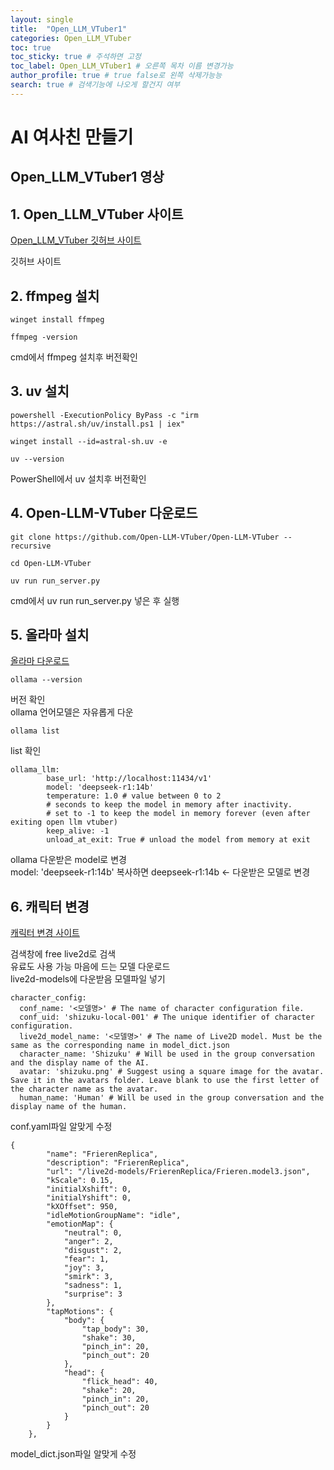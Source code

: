 ```yaml
---
layout: single
title:  "Open_LLM_VTuber1"
categories: Open_LLM_VTuber
toc: true
toc_sticky: true # 주석하면 고정
toc_label: Open_LLM_VTuber1 # 오른쪽 목차 이름 변경가능
author_profile: true # true false로 왼쪽 삭제가능능
search: true # 검색기능에 나오게 할건지 여부       
---
```


# AI 여사친 만들기

## Open_LLM_VTuber1 영상



## 1. Open_LLM_VTuber 사이트

[Open_LLM_VTuber 깃허브 사이트](https://github.com/Open-LLM-VTuber/Open-LLM-VTuber?tab=readme-ov-file)

깃허브 사이트

## 2. ffmpeg 설치

```
winget install ffmpeg
```

```
ffmpeg -version
```

cmd에서 ffmpeg 설치후 버전확인

## 3. uv 설치

```
powershell -ExecutionPolicy ByPass -c "irm https://astral.sh/uv/install.ps1 | iex"
```

```
winget install --id=astral-sh.uv -e
```

```
uv --version
```
PowerShell에서 uv 설치후 버전확인

## 4. Open-LLM-VTuber 다운로드

```
git clone https://github.com/Open-LLM-VTuber/Open-LLM-VTuber --recursive
```

```
cd Open-LLM-VTuber
```

```
uv run run_server.py
```

cmd에서 uv run run_server.py 넣은 후 실행

## 5. 올라마 설치

[올라마 다운로드](https://ollama.com)

```
ollama --version
```

버전 확인  
ollama 언어모델은 자유롭게 다운

```
ollama list
```

list 확인

```
ollama_llm:
        base_url: 'http://localhost:11434/v1'
        model: 'deepseek-r1:14b'
        temperature: 1.0 # value between 0 to 2
        # seconds to keep the model in memory after inactivity. 
        # set to -1 to keep the model in memory forever (even after exiting open llm vtuber)
        keep_alive: -1
        unload_at_exit: True # unload the model from memory at exit
```

ollama 다운받은 model로 변경          
model: 'deepseek-r1:14b' 복사하면 deepseek-r1:14b <- 다운받은 모델로 변경

## 6. 캐릭터 변경

[캐릭터 변경 사이트](https://booth.pm/ko)

검색창에 free live2d로 검색   
유료도 사용 가능 마음에 드는 모델 다운로드  
live2d-models에 다운받음 모델파일 넣기  


```
character_config:
  conf_name: '<모델명>' # The name of character configuration file.
  conf_uid: 'shizuku-local-001' # The unique identifier of character configuration.
  live2d_model_name: '<모델명>' # The name of Live2D model. Must be the same as the corresponding name in model_dict.json
  character_name: 'Shizuku' # Will be used in the group conversation and the display name of the AI.
  avatar: 'shizuku.png' # Suggest using a square image for the avatar. Save it in the avatars folder. Leave blank to use the first letter of the character name as the avatar.
  human_name: 'Human' # Will be used in the group conversation and the display name of the human.
  ```

conf.yaml파일 알맞게 수정

```
{
        "name": "FrierenReplica",
        "description": "FrierenReplica",
        "url": "/live2d-models/FrierenReplica/Frieren.model3.json",
        "kScale": 0.15,
        "initialXshift": 0,
        "initialYshift": 0,
        "kXOffset": 950,
        "idleMotionGroupName": "idle",
        "emotionMap": {
            "neutral": 0,
            "anger": 2,
            "disgust": 2,
            "fear": 1,
            "joy": 3,
            "smirk": 3,
            "sadness": 1,
            "surprise": 3
        },
        "tapMotions": {
            "body": {
                "tap_body": 30,
                "shake": 30,
                "pinch_in": 20,
                "pinch_out": 20
            },
            "head": {
                "flick_head": 40,
                "shake": 20,
                "pinch_in": 20,
                "pinch_out": 20
            }
        }
    },
```

model_dict.json파일 알맞게 수정